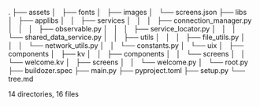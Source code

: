 .
├── assets
│   ├── fonts
│   ├── images
│   └── screens.json
├── libs
│   ├── applibs
│   │   ├── services
│   │   │   ├── connection_manager.py
│   │   │   ├── observable.py
│   │   │   ├── service_locator.py
│   │   │   └── shared_data_service.py
│   │   ├── utils
│   │   │   ├── file_utils.py
│   │   │   └── network_utils.py
│   │   └── constants.py
│   └── uix
│       ├── components
│       ├── kv
│       │   ├── components
│       │   └── screens
│       │       └── welcome.kv
│       ├── screens
│       │   └── welcome.py
│       └── root.py
├── buildozer.spec
├── main.py
├── pyproject.toml
├── setup.py
└── tree.md

14 directories, 16 files
